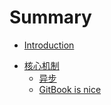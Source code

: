# Summary

- [Introduction](README.md)

* [核心机制]()
  - [异步](01核心机制/异步/01.md)
  - [GitBook is nice](part1/gitbook.md)
